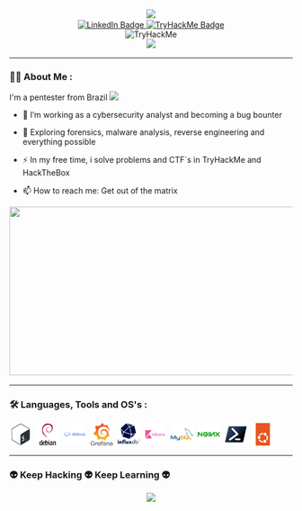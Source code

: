 <div id="header" align="center">
  <img src="https://i.giphy.com/media/v1.Y2lkPTc5MGI3NjExemdydGFjaWhlMDNuajF6bnR4aHF3NmQwZng2NWtra2V0YjAxYnBrdiZlcD12MV9pbnRlcm5hbF9naWZfYnlfaWQmY3Q9cw/gjrYDwbjnK8x36xZIO/giphy.gif" width="300"/>
</div>
<div id="badges" align="center">
  <a href="https://www.linkedin.com/in/yuri-a-474a11202/">
    <img src="https://img.shields.io/badge/LinkedIn-blue?style=for-the-badge&logo=linkedin&logoColor=white" alt="LinkedIn Badge"/>
  </a>
  <a href="https://tryhackme.com/p/revel.andrade">
    <img src="https://img.shields.io/badge/TryHackMe-red?style=for-the-badge&logoColor=white" alt="TryHackMe Badge"/>
  </a>
</div>
<div id="thmbadge" align="center">
<img src="https://tryhackme-badges.s3.amazonaws.com/revel.andrade.png" alt="TryHackMe" width="250"/>
</div>
<div align="center">
      <img src="https://komarev.com/ghpvc/?username=yuriandrad&style=flat-square&color=blue"/>
</div>

---
### :man_technologist: About Me :
I'm a pentester from Brazil <img src="https://media.giphy.com/media/WUlplcMpOCEmTGBtBW/giphy.gif" width="40">
- :telescope: I’m working as a cybersecurity analyst and becoming a bug bounter 

- :seedling: Exploring forensics, malware analysis, reverse engineering and everything possible

- :zap: In my free time, i solve problems and CTF´s in TryHackMe and HackTheBox

- :mailbox: How to reach me: Get out of the matrix
<div align="center">
  <img src="https://media.giphy.com/media/dWesBcTLavkZuG35MI/giphy.gif" width="600" height="300"/>
</div>

---
### :hammer_and_wrench: Languages, Tools and OS's :
<div>
  <img src="https://github.com/devicons/devicon/blob/master/icons/bash/bash-original.svg" width="40" height="40"/>&nbsp;
  <img src="https://github.com/devicons/devicon/blob/master/icons/debian/debian-original-wordmark.svg" width="40" height="40"/>&nbsp;
  <img src="https://github.com/devicons/devicon/blob/master/icons/gitbook/gitbook-line-wordmark.svg" width="40" height="40"/>&nbsp;
  <img src="https://github.com/devicons/devicon/blob/master/icons/grafana/grafana-original-wordmark.svg" width="40" height="40"/>&nbsp;
  <img src="https://github.com/devicons/devicon/blob/master/icons/influxdb/influxdb-original-wordmark.svg" width="40" height="40"/>&nbsp;
  <img src="https://github.com/devicons/devicon/blob/master/icons/kibana/kibana-plain-wordmark.svg" width="40" height="40"/>&nbsp;
  <img src="https://github.com/devicons/devicon/blob/master/icons/mysql/mysql-original-wordmark.svg" width="40" height="40"/>&nbsp; 
  <img src="https://github.com/devicons/devicon/blob/master/icons/nginx/nginx-original.svg" width="40" height="40"/>&nbsp;
  <img src="https://github.com/devicons/devicon/blob/master/icons/powershell/powershell-original.svg" width="40" height="40"/>&nbsp; 
  <img src="https://github.com/devicons/devicon/blob/master/icons/ubuntu/ubuntu-original.svg" width="40" height="40"/>&nbsp;
</div>

---

### 👽 Keep Hacking 👽 Keep Learning 👽 

<div align="center">
  <img src="https://i.giphy.com/media/v1.Y2lkPTc5MGI3NjExZDVqb3ViZmhhc3N5aXZiNHRieGM2NXJ6cDE1OGV2amg5OHl3Z3oxaiZlcD12MV9pbnRlcm5hbF9naWZfYnlfaWQmY3Q9Zw/BoQiOO2AzHjUvLGRes/giphy.gif"/>
</div>
